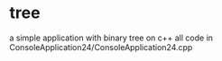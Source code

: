 # tree
a simple application with binary tree on c++
all code in ConsoleApplication24/ConsoleApplication24.cpp
